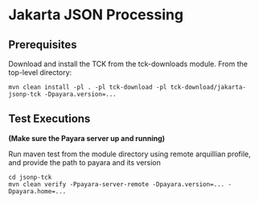# Jakarta JSON Processing

## Prerequisites
Download and install the TCK from the tck-downloads module. From the top-level directory:

`mvn clean install -pl . -pl tck-download -pl tck-download/jakarta-jsonp-tck -Dpayara.version=...`

## Test Executions
**(Make sure the Payara server up and running)**

Run maven test from the module directory using remote arquillian profile, and provide the path to payara and its version

```
cd jsonp-tck
mvn clean verify -Ppayara-server-remote -Dpayara.version=... -Dpayara.home=...
```